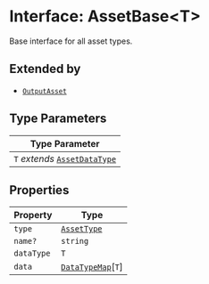 # Interface: AssetBase<T\>

Base interface for all asset types.

## Extended by

- [`OutputAsset`](output-asset.md)

## Type Parameters

| Type Parameter |
| ------ |
| `T` *extends* [`AssetDataType`](../enumerations/asset-data-type.md) |

## Properties

| Property | Type |
| ------ | ------ |
| `type` | [`AssetType`](../enumerations/asset-type.md) |
| `name?` | `string` |
| `dataType` | `T` |
| `data` | [`DataTypeMap`](data-type-map.md)\[`T`\] |
